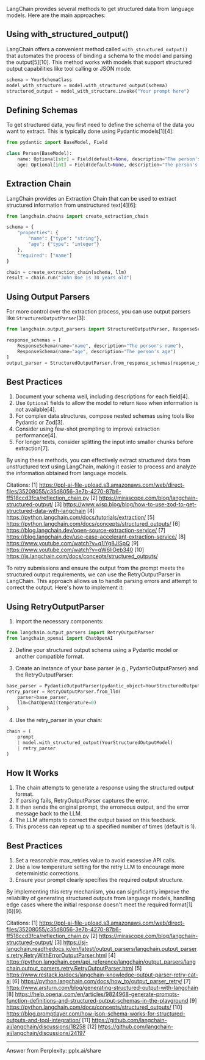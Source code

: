 LangChain provides several methods to get structured data from language models. Here are the main approaches:

## Using with_structured_output()

LangChain offers a convenient method called `with_structured_output()` that automates the process of binding a schema to the model and parsing the output[5][10]. This method works with models that support structured output capabilities like tool calling or JSON mode.

```python
schema = YourSchemaClass
model_with_structure = model.with_structured_output(schema)
structured_output = model_with_structure.invoke("Your prompt here")
```

## Defining Schemas

To get structured data, you first need to define the schema of the data you want to extract. This is typically done using Pydantic models[1][4]:

```python
from pydantic import BaseModel, Field

class Person(BaseModel):
    name: Optional[str] = Field(default=None, description="The person's name")
    age: Optional[int] = Field(default=None, description="The person's age")
```

## Extraction Chain

LangChain provides an Extraction Chain that can be used to extract structured information from unstructured text[4][6]:

```python
from langchain.chains import create_extraction_chain

schema = {
    "properties": {
        "name": {"type": "string"},
        "age": {"type": "integer"}
    },
    "required": ["name"]
}

chain = create_extraction_chain(schema, llm)
result = chain.run("John Doe is 30 years old")
```

## Using Output Parsers

For more control over the extraction process, you can use output parsers like `StructuredOutputParser`[3]:

```python
from langchain.output_parsers import StructuredOutputParser, ResponseSchema

response_schemas = [
    ResponseSchema(name="name", description="The person's name"),
    ResponseSchema(name="age", description="The person's age")
]
output_parser = StructuredOutputParser.from_response_schemas(response_schemas)
```

## Best Practices

1. Document your schema well, including descriptions for each field[4].
2. Use `Optional` fields to allow the model to return `None` when information is not available[4].
3. For complex data structures, compose nested schemas using tools like Pydantic or Zod[3].
4. Consider using few-shot prompting to improve extraction performance[4].
5. For longer texts, consider splitting the input into smaller chunks before extraction[7].

By using these methods, you can effectively extract structured data from unstructured text using LangChain, making it easier to process and analyze the information obtained from language models.

Citations:
[1] https://ppl-ai-file-upload.s3.amazonaws.com/web/direct-files/35208055/c35d8056-3e7b-4270-87b6-ff518ccd3fca/reflection_chain.py
[2] https://mirascope.com/blog/langchain-structured-output/
[3] https://www.wisp.blog/blog/how-to-use-zod-to-get-structured-data-with-langchain
[4] https://python.langchain.com/docs/tutorials/extraction/
[5] https://python.langchain.com/docs/concepts/structured_outputs/
[6] https://blog.langchain.dev/open-source-extraction-service/
[7] https://blog.langchain.dev/use-case-accelerant-extraction-service/
[8] https://www.youtube.com/watch?v=q1lYg8JISpQ
[9] https://www.youtube.com/watch?v=qW6liOeb340
[10] https://js.langchain.com/docs/concepts/structured_outputs/



To retry submissions and ensure the output from the prompt meets the structured output requirements, we can use the RetryOutputParser in LangChain. This approach allows us to handle parsing errors and attempt to correct the output. Here's how to implement it:

## Using RetryOutputParser

1. Import the necessary components:

```python
from langchain.output_parsers import RetryOutputParser
from langchain_openai import ChatOpenAI
```

2. Define your structured output schema using a Pydantic model or another compatible format.

3. Create an instance of your base parser (e.g., PydanticOutputParser) and the RetryOutputParser:

```python
base_parser = PydanticOutputParser(pydantic_object=YourStructuredOutputModel)
retry_parser = RetryOutputParser.from_llm(
    parser=base_parser,
    llm=ChatOpenAI(temperature=0)
)
```

4. Use the retry_parser in your chain:

```python
chain = (
    prompt 
    | model.with_structured_output(YourStructuredOutputModel)
    | retry_parser
)
```

## How It Works

1. The chain attempts to generate a response using the structured output format.
2. If parsing fails, RetryOutputParser captures the error.
3. It then sends the original prompt, the erroneous output, and the error message back to the LLM.
4. The LLM attempts to correct the output based on this feedback.
5. This process can repeat up to a specified number of times (default is 1).

## Best Practices

1. Set a reasonable max_retries value to avoid excessive API calls.
2. Use a low temperature setting for the retry LLM to encourage more deterministic corrections.
3. Ensure your prompt clearly specifies the required output structure.

By implementing this retry mechanism, you can significantly improve the reliability of generating structured outputs from language models, handling edge cases where the initial response doesn't meet the required format[1][6][9].

Citations:
[1] https://ppl-ai-file-upload.s3.amazonaws.com/web/direct-files/35208055/c35d8056-3e7b-4270-87b6-ff518ccd3fca/reflection_chain.py
[2] https://mirascope.com/blog/langchain-structured-output/
[3] https://sj-langchain.readthedocs.io/en/latest/output_parsers/langchain.output_parsers.retry.RetryWithErrorOutputParser.html
[4] https://python.langchain.com/api_reference/langchain/output_parsers/langchain.output_parsers.retry.RetryOutputParser.html
[5] https://www.restack.io/docs/langchain-knowledge-output-parser-retry-cat-ai
[6] https://python.langchain.com/docs/how_to/output_parser_retry/
[7] https://www.arsturn.com/blog/generating-structured-output-with-langchain
[8] https://help.openai.com/en/articles/9824968-generate-prompts-function-definitions-and-structured-output-schemas-in-the-playground
[9] https://python.langchain.com/docs/concepts/structured_outputs/
[10] https://blog.promptlayer.com/how-json-schema-works-for-structured-outputs-and-tool-integration/
[11] https://github.com/langchain-ai/langchain/discussions/18258
[12] https://github.com/langchain-ai/langchain/discussions/24197

---
Answer from Perplexity: pplx.ai/share